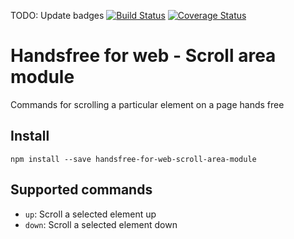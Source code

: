 TODO: Update badges
[![Build Status](https://travis-ci.com/leekevinyg/handsfree-for-web-scroll-area-module.svg?branch=master)](https://travis-ci.com/leekevinyg/handsfree-for-web-scroll-area-module/) [![Coverage Status](https://coveralls.io/repos/github/sljavi/handsfree-for-web-zoom-module/badge.svg?branch=master)](https://coveralls.io/github/sljavi/handsfree-for-web-zoom-module?branch=master)

# Handsfree for web - Scroll area module

Commands for scrolling a particular element on a page hands free

## Install

```
npm install --save handsfree-for-web-scroll-area-module
```

## Supported commands
  - `up`: Scroll a selected element up
  - `down`: Scroll a selected element down
